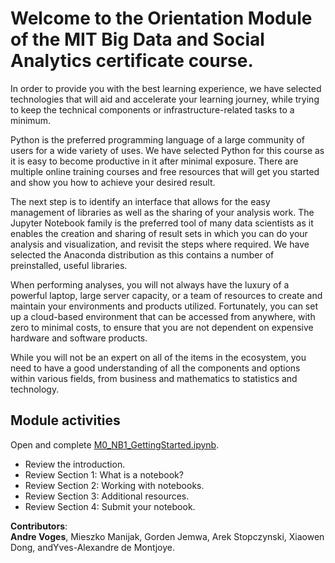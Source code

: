 # Welcome to the Orientation Module of the MIT Big Data and Social Analytics certificate course.

In order to provide you with the best learning experience, we have selected technologies that will aid and accelerate your learning journey, while trying to keep the technical components or infrastructure-related tasks to a minimum.

Python is the preferred programming language of a large community of users for a wide variety of uses. We have selected Python for this course as it is easy to become productive in it after minimal exposure. There are multiple online training courses and free resources that will get you started and show you how to achieve your desired result.

The next step is to identify an interface that allows for the easy management of libraries as well as the sharing of your analysis work. The Jupyter Notebook family is the preferred tool of many data scientists as it enables the creation and sharing of result sets in which you can do your analysis and visualization, and revisit the steps where required. We have selected the Anaconda distribution as this contains a number of preinstalled, useful libraries.

When performing analyses, you will not always have the luxury of a powerful laptop, large server capacity, or a team of resources to create and maintain your environments and products utilized. Fortunately, you can set up a cloud-based environment that can be accessed from anywhere, with zero to minimal costs, to ensure that you are not dependent on expensive hardware and software products.

While you will not be an expert on all of the items in the ecosystem, you need to have a good understanding of all the components and options within various fields, from business and mathematics to statistics and technology.

## Module activities
Open and complete [M0_NB1_GettingStarted.ipynb](M0_NB1_GettingStarted.ipynb).
* Review the introduction.
* Review Section 1: What is a notebook?
* Review Section 2: Working with notebooks.
* Review Section 3: Additional resources.
* Review Section 4: Submit your notebook.

<div class="alert alert-info">
<b>Contributors</b>:<br>
<b>Andre Voges</b>, Mieszko Manijak, Gorden Jemwa, Arek Stopczynski, Xiaowen Dong, andYves-Alexandre de Montjoye.
</div>

